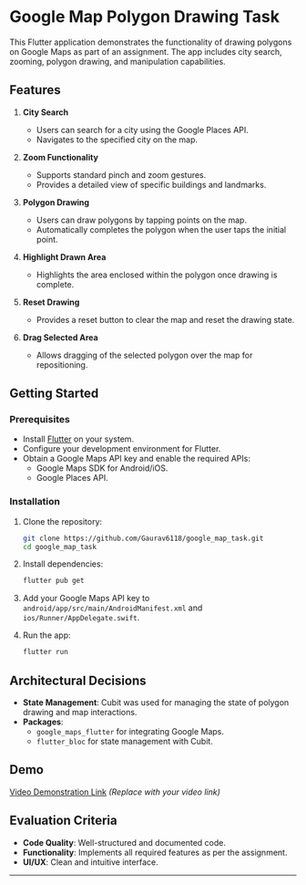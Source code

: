 
# Google Map Polygon Drawing Task

This Flutter application demonstrates the functionality of drawing polygons on Google Maps as part of an assignment. The app includes city search, zooming, polygon drawing, and manipulation capabilities. 

## Features

1. **City Search**
   - Users can search for a city using the Google Places API.
   - Navigates to the specified city on the map.

2. **Zoom Functionality**
   - Supports standard pinch and zoom gestures.
   - Provides a detailed view of specific buildings and landmarks.

3. **Polygon Drawing**
   - Users can draw polygons by tapping points on the map.
   - Automatically completes the polygon when the user taps the initial point.

4. **Highlight Drawn Area**
   - Highlights the area enclosed within the polygon once drawing is complete.

5. **Reset Drawing**
   - Provides a reset button to clear the map and reset the drawing state.

6. **Drag Selected Area**
   - Allows dragging of the selected polygon over the map for repositioning.

## Getting Started

### Prerequisites

- Install [Flutter](https://flutter.dev/docs/get-started/install) on your system.
- Configure your development environment for Flutter.
- Obtain a Google Maps API key and enable the required APIs:
  - Google Maps SDK for Android/iOS.
  - Google Places API.

### Installation

1. Clone the repository:
   ```bash
   git clone https://github.com/Gaurav6118/google_map_task.git
   cd google_map_task
   ```

2. Install dependencies:
   ```bash
   flutter pub get
   ```

3. Add your Google Maps API key to `android/app/src/main/AndroidManifest.xml` and `ios/Runner/AppDelegate.swift`.

4. Run the app:
   ```bash
   flutter run
   ```

## Architectural Decisions

- **State Management**: Cubit was used for managing the state of polygon drawing and map interactions.
- **Packages**:
  - `google_maps_flutter` for integrating Google Maps.
  - `flutter_bloc` for state management with Cubit.

## Demo

[Video Demonstration Link](#) *(Replace with your video link)*

## Evaluation Criteria

- **Code Quality**: Well-structured and documented code.
- **Functionality**: Implements all required features as per the assignment.
- **UI/UX**: Clean and intuitive interface.

---
